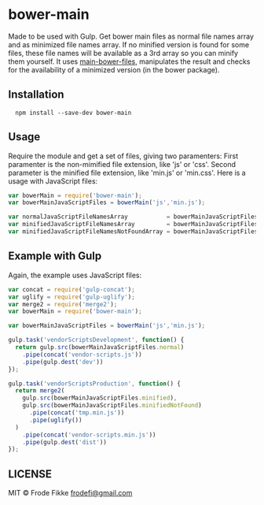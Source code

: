 bower-main
===============

Made to be used with Gulp. Get bower main files as normal file names array and as minimized file names array.
If no minified version is found for some files, these file names will be available as a 3rd array so you can minify them yourself.
It uses [main-bower-files](https://www.npmjs.com/package/main-bower-files), manipulates the result and checks for the
availability of a minimized version (in the bower package).

## Installation

```shell
  npm install --save-dev bower-main
```

## Usage

Require the module and get a set of files, giving two paramenters: First paramenter is the non-mimified file extension,
like 'js' or 'css'. Second parameter is the minified file extension, like 'min.js' or 'min.css'.
Here is a usage with JavaScript files:

```js
var bowerMain = require('bower-main');
var bowerMainJavaScriptFiles = bowerMain('js','min.js');

var normalJavaScriptFileNamesArray           = bowerMainJavaScriptFiles.normal;
var minifiedJavaScriptFileNamesArray         = bowerMainJavaScriptFiles.minified;
var minifiedJavaScriptFileNamesNotFoundArray = bowerMainJavaScriptFiles.minifiedNotFound;
```

## Example with Gulp

Again, the example uses JavaScript files:

```js
var concat = require('gulp-concat');
var uglify = require('gulp-uglify');
var merge2 = require('merge2');
var bowerMain = require('bower-main');

var bowerMainJavaScriptFiles = bowerMain('js','min.js');

gulp.task('vendorScriptsDevelopment', function() {
  return gulp.src(bowerMainJavaScriptFiles.normal)
    .pipe(concat('vendor-scripts.js'))
    .pipe(gulp.dest('dev'))
});

gulp.task('vendorScriptsProduction', function() {
  return merge2(
    gulp.src(bowerMainJavaScriptFiles.minified),
    gulp.src(bowerMainJavaScriptFiles.minifiedNotFound)
      .pipe(concat('tmp.min.js'))
      .pipe(uglify())
  )
    .pipe(concat('vendor-scripts.min.js'))
    .pipe(gulp.dest('dist'))
});
```

## LICENSE

MIT © Frode Fikke <frodefi@gmail.com>

